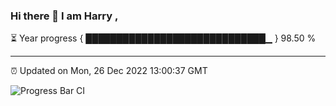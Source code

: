 ### Hi there 👋 I am Harry , 

⏳ Year progress { █████████████████████████████▁ } 98.50 %

---

⏰ Updated on Mon, 26 Dec 2022 13:00:37 GMT

![Progress Bar CI](https://github.com/duykhang68/duykhang68/workflows/Progress%20Bar%20CI/badge.svg)
